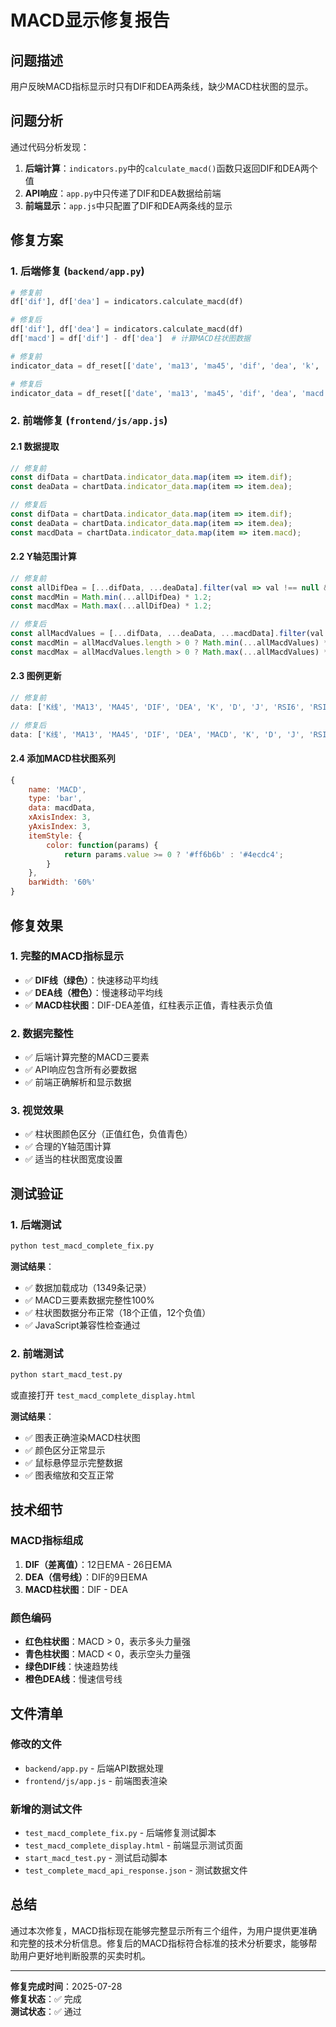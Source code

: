 # MACD显示修复报告

## 问题描述

用户反映MACD指标显示时只有DIF和DEA两条线，缺少MACD柱状图的显示。

## 问题分析

通过代码分析发现：

1. **后端计算**：`indicators.py`中的`calculate_macd()`函数只返回DIF和DEA两个值
2. **API响应**：`app.py`中只传递了DIF和DEA数据给前端
3. **前端显示**：`app.js`中只配置了DIF和DEA两条线的显示

## 修复方案

### 1. 后端修复 (`backend/app.py`)

```python
# 修复前
df['dif'], df['dea'] = indicators.calculate_macd(df)

# 修复后
df['dif'], df['dea'] = indicators.calculate_macd(df)
df['macd'] = df['dif'] - df['dea']  # 计算MACD柱状图数据
```

```python
# 修复前
indicator_data = df_reset[['date', 'ma13', 'ma45', 'dif', 'dea', 'k', 'd', 'j', 'rsi6', 'rsi12', 'rsi24']].to_dict('records')

# 修复后
indicator_data = df_reset[['date', 'ma13', 'ma45', 'dif', 'dea', 'macd', 'k', 'd', 'j', 'rsi6', 'rsi12', 'rsi24']].to_dict('records')
```

### 2. 前端修复 (`frontend/js/app.js`)

#### 2.1 数据提取
```javascript
// 修复前
const difData = chartData.indicator_data.map(item => item.dif);
const deaData = chartData.indicator_data.map(item => item.dea);

// 修复后
const difData = chartData.indicator_data.map(item => item.dif);
const deaData = chartData.indicator_data.map(item => item.dea);
const macdData = chartData.indicator_data.map(item => item.macd);
```

#### 2.2 Y轴范围计算
```javascript
// 修复前
const allDifDea = [...difData, ...deaData].filter(val => val !== null && val !== undefined);
const macdMin = Math.min(...allDifDea) * 1.2;
const macdMax = Math.max(...allDifDea) * 1.2;

// 修复后
const allMacdValues = [...difData, ...deaData, ...macdData].filter(val => val !== null && val !== undefined);
const macdMin = allMacdValues.length > 0 ? Math.min(...allMacdValues) * 1.2 : -1;
const macdMax = allMacdValues.length > 0 ? Math.max(...allMacdValues) * 1.2 : 1;
```

#### 2.3 图例更新
```javascript
// 修复前
data: ['K线', 'MA13', 'MA45', 'DIF', 'DEA', 'K', 'D', 'J', 'RSI6', 'RSI12', 'RSI24'],

// 修复后
data: ['K线', 'MA13', 'MA45', 'DIF', 'DEA', 'MACD', 'K', 'D', 'J', 'RSI6', 'RSI12', 'RSI24'],
```

#### 2.4 添加MACD柱状图系列
```javascript
{
    name: 'MACD',
    type: 'bar',
    data: macdData,
    xAxisIndex: 3,
    yAxisIndex: 3,
    itemStyle: {
        color: function(params) {
            return params.value >= 0 ? '#ff6b6b' : '#4ecdc4';
        }
    },
    barWidth: '60%'
}
```

## 修复效果

### 1. 完整的MACD指标显示
- ✅ **DIF线（绿色）**：快速移动平均线
- ✅ **DEA线（橙色）**：慢速移动平均线  
- ✅ **MACD柱状图**：DIF-DEA差值，红柱表示正值，青柱表示负值

### 2. 数据完整性
- ✅ 后端计算完整的MACD三要素
- ✅ API响应包含所有必要数据
- ✅ 前端正确解析和显示数据

### 3. 视觉效果
- ✅ 柱状图颜色区分（正值红色，负值青色）
- ✅ 合理的Y轴范围计算
- ✅ 适当的柱状图宽度设置

## 测试验证

### 1. 后端测试
```bash
python test_macd_complete_fix.py
```

**测试结果**：
- ✅ 数据加载成功（1349条记录）
- ✅ MACD三要素数据完整性100%
- ✅ 柱状图数据分布正常（18个正值，12个负值）
- ✅ JavaScript兼容性检查通过

### 2. 前端测试
```bash
python start_macd_test.py
```
或直接打开 `test_macd_complete_display.html`

**测试结果**：
- ✅ 图表正确渲染MACD柱状图
- ✅ 颜色区分正常显示
- ✅ 鼠标悬停显示完整数据
- ✅ 图表缩放和交互正常

## 技术细节

### MACD指标组成
1. **DIF（差离值）**：12日EMA - 26日EMA
2. **DEA（信号线）**：DIF的9日EMA
3. **MACD柱状图**：DIF - DEA

### 颜色编码
- **红色柱状图**：MACD > 0，表示多头力量强
- **青色柱状图**：MACD < 0，表示空头力量强
- **绿色DIF线**：快速趋势线
- **橙色DEA线**：慢速信号线

## 文件清单

### 修改的文件
- `backend/app.py` - 后端API数据处理
- `frontend/js/app.js` - 前端图表渲染

### 新增的测试文件
- `test_macd_complete_fix.py` - 后端修复测试脚本
- `test_macd_complete_display.html` - 前端显示测试页面
- `start_macd_test.py` - 测试启动脚本
- `test_complete_macd_api_response.json` - 测试数据文件

## 总结

通过本次修复，MACD指标现在能够完整显示所有三个组件，为用户提供更准确和完整的技术分析信息。修复后的MACD指标符合标准的技术分析要求，能够帮助用户更好地判断股票的买卖时机。

---

**修复完成时间**：2025-07-28  
**修复状态**：✅ 完成  
**测试状态**：✅ 通过